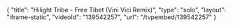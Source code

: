 {
    "title": "Hilight Tribe - Free Tibet (Vini Vici Remix)",
    "type": "solo",
    "layout": "iframe-static",
    "videoId": "139542257",
    "url": "\/tvpembed\/139542257"
}